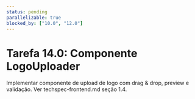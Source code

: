 ```yaml
---
status: pending
parallelizable: true
blocked_by: ["10.0", "12.0"]
---
```

# Tarefa 14.0: Componente LogoUploader
Implementar componente de upload de logo com drag & drop, preview e validação.
Ver techspec-frontend.md seção 1.4.
